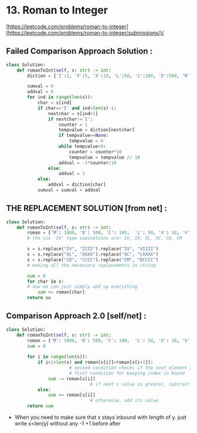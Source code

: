 # 13. Roman to Integer

[https://leetcode.com/problems/roman-to-integer](https://leetcode.com/problems/roman-to-integer/submissions/)/

## Failed Comparison Approach Solution :

```python
class Solution:
    def romanToInt(self, s: str) -> int:
        diction = {'I':1, 'V':5, 'X':10, 'L':50, 'C':100, 'D':500, 'M':1000}

        sumval = 0
        addval = 0
        for ind in range(len(s)):
            char = s[ind]
            if char=='I' and ind<len(s)-1:
                nextchar = s[ind+1]
                if nextchar!='I':
                    counter = 1
                    tempvalue = diction[nextchar]
                    if tempvalue==None:
                        tempvalue = 0
                    while tempvalue>0:
                        counter = counter*10
                        tempvalue = tempvalue // 10
                    addval = -1*counter/10
                else:
                    addval = 1
            else:
                addval = diction[char]
            sumval = sumval + addval
```

## THE REPLACEMENT SOLUTION [from net] :

```python
class Solution:
    def romanToInt(self, s: str) -> int:
        roman = {'M': 1000, 'D': 500, 'C': 100,  'L': 50, 'X': 10, 'V': 5, 'I': 1}
        # the six 'IV' type cominations are: IV, IX, XL, XC, CD, CM

        s = s.replace("IV", "IIII").replace("IX", "VIIII")
        s = s.replace("XL", "XXXX").replace("XC", "LXXXX")
        s = s.replace("CD", "CCCC").replace("CM", "DCCCC")
        # making all the necessary replacements in string

        sum = 0
        for char in s:
        # now we can just simply add up everything
            sum += roman[char]
        return su
```

## Comparison Approach 2.0 [self/net] :

```python
class Solution:
    def romanToInt(self, s: str) -> int:
        roman = {'M': 1000, 'D': 500, 'C': 100,  'L': 50, 'X': 10, 'V': 5, 'I': 1}
        sum = 0
	      
        for i in range(len(s)):
            if i+1<len(s) and roman[s[i]]<roman[s[i+1]]:
						# second condition checks if the next element in string has a greater roman value than the current one
						# first condition for keeping index in bound
                sum -= roman[s[i]]
								# if next's value is greater, subtract the value
            else:
                sum += roman[s[i]]
								# otherwise, add its value
        return sum
```

- When you need to make sure that x stays inbound with length of y. just write x<len(y) without any -1 +1 before after